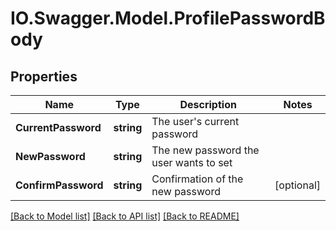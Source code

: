 # IO.Swagger.Model.ProfilePasswordBody
## Properties

Name | Type | Description | Notes
------------ | ------------- | ------------- | -------------
**CurrentPassword** | **string** | The user&#x27;s current password | 
**NewPassword** | **string** | The new password the user wants to set | 
**ConfirmPassword** | **string** | Confirmation of the new password | [optional] 

[[Back to Model list]](../README.md#documentation-for-models) [[Back to API list]](../README.md#documentation-for-api-endpoints) [[Back to README]](../README.md)

